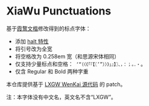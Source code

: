 # XiaWu Punctuations

基于[霞鹜文楷](https://github.com/lxgw/LxgwWenKai)修改得到的标点字体：

-   添加 [halt 特性](https://learn.microsoft.com/zh-cn/typography/opentype/spec/features_fj#halt)
-   将引号改为全宽
-   将空格改为 0.258em 宽（和思源宋体相同）
-   仅支持少量标点和空格：` ‘“（〈《「『【〖’”）〉》」』】〗、，：；。．・`。
-   仅含 Regular 和 Bold 两种字重

本仓库提供基于 [LXGW WenKai 源代码](https://github.com/lxgw/LxgwWenKai/tree/main/sources) 的 patch。

注：本字体没有中文名，英文名不含“LXGW”。
